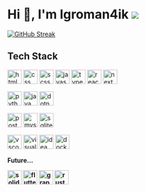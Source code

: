 <h1 align="left">Hi 👋, I'm Igroman4ik <a href="https://www.codewars.com/users/Igroman4ik228"><img src="https://www.codewars.com/users/Igroman4ik228/badges/micro" /></a></h1>

<p align="left">
  <a href="https://git.io/streak-stats"><img src="https://streak-stats.demolab.com?user=Igroman4ik228&theme=dark&background=0D1117&currStreakLabel=EBEBEB" alt="GitHub Streak" /></a>
</p>

<h2 align="left">Tech Stack</h2>

<p align="left">
  <a href="https://html.spec.whatwg.org/multipage/" target="_blank" rel="noreferrer"><img height="32" width="32" src="https://skillicons.dev/icons?i=html" alt="html icon" /></a>
  <a href="https://www.w3.org/Style/CSS/" target="_blank"><img height="32" width="32" src="https://skillicons.dev/icons?i=css" alt="css icon" /></a>
  <a href="https://sass-lang.com/" target="_blank"><img height="32" width="32" src="https://skillicons.dev/icons?i=scss" alt="scss icon" /></a>
  <a href="https://ecma-international.org/" target="_blank"><img height="32" width="32" src="https://skillicons.dev/icons?i=js" alt="javascript icon" /></a>
  <a href="https://www.typescriptlang.org/" target="_blank"><img height="32" width="32" src="https://skillicons.dev/icons?i=ts" alt="typescript icon" /></a>
  <a href="https://react.dev/" target="_blank"><img height="32" width="32" src="https://skillicons.dev/icons?i=react" alt="react icon" /></a>
  <a href="https://nextjs.org/" target="_blank"><img height="32" width="32" src="https://skillicons.dev/icons?i=next" alt="next icon" /></a> 
</p>

<p align="left">
  <a href="https://www.python.org/" target="_blank"><img height="32" width="32" src="https://skillicons.dev/icons?i=python" alt="python icon" /></a>
  <a href="https://www.java.com/" target="_blank"><img height="32" width="32" src="https://skillicons.dev/icons?i=java" alt="java icon" /></a>
  <a href="https://dotnet.microsoft.com/" target="_blank"><img height="32" width="32" src="https://skillicons.dev/icons?i=dotnet" alt="dotnet icon" /></a>
</p>

<p align="left">
  <a href="https://www.postgresql.org/" target="_blank"><img height="32" width="32" src="https://skillicons.dev/icons?i=postgres" alt="postgres icon" /></a>
  <a href="https://www.mysql.com/" target="_blank"><img height="32" width="32" src="https://skillicons.dev/icons?i=mysql" alt="mysql icon" /></a>
  <a href="https://www.sqlite.org/" target="_blank"><img height="32" width="32" src="https://skillicons.dev/icons?i=sqlite" alt="sqlite icon" /></a>
</p>

<p align="left">
  <a href="https://code.visualstudio.com/" target="_blank"><img height="32" width="32" src="https://skillicons.dev/icons?i=vscode" alt="vscode icon" /></a>
  <a href="https://visualstudio.microsoft.com/" target="_blank"><img height="32" width="32" src="https://skillicons.dev/icons?i=visualstudio" alt="visual studio icon" /></a>
  <a href="https://www.jetbrains.com/" target="_blank"><img height="32" width="32" src="https://skillicons.dev/icons?i=idea" alt="idea icon" /></a>
  <a href="https://www.docker.com/" target="_blank"><img height="32" width="32" src="https://skillicons.dev/icons?i=docker" alt="docker icon" /></a>
</p>

<b>Future...<b>
<p align="left">
  <a href="https://www.solidjs.com/"><img height="32" width="32" src="https://skillicons.dev/icons?i=solidjs" alt="solidjs icon" /></a>
  <a href="https://flutter.dev/"><img height="32" width="32" src="https://skillicons.dev/icons?i=flutter" alt="flutter icon" /></a>
  <a href="https://graphql.org/"><img height="32" width="32" src="https://skillicons.dev/icons?i=graphql" alt="graphql icon" /></a>
  <a href="https://rust-lang.org/"><img height="32" width="32" src="https://skillicons.dev/icons?i=rust" alt="rust icon" /></a>
</p>


<!-- <h2 align="left">Social</h2>
<p align="left">
  <img height="32" width="32" src="https://cdn.simpleicons.org/youtube" />
  <img height="32" width="32" src="https://cdn.simpleicons.org/twitch" />
  <img height="32" width="32" src="https://cdn.simpleicons.org/telegram" />
  <img height="32" width="32" src="https://cdn.simpleicons.org/curseforge" />
  <img height="32" width="32" src="https://cdn.simpleicons.org/modrinth" />
</p> -->

